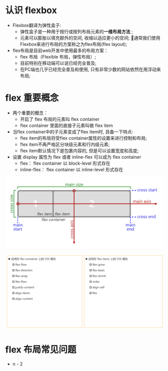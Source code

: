 # 认识 flexbox

- Flexbox翻译为弹性盒子: 
  - 弹性盒子是一种用于按行或按列布局元素的**一维布局方法** ; 
  - 元素可以膨胀以填充额外的空间, 收缩以适应更小的空间; 通常我们使用Flexbox来进行布局的方案称之为flex布局(flex layout);
- flex布局是目前web开发中使用最多的布局方案： 
  - flex 布局（Flexible 布局，弹性布局）; 
  - 目前特别在移动端可以说已经完全普及; 
  - 在PC端也几乎已经完全普及和使用, 只有非常少数的网站依然在用浮动来布局;

# flex 重要概念

- 两个重要的概念：
  - 开启了 flex 布局的元素叫 flex container 
  - flex container 里面的直接子元素叫做 flex item
- 当flex container中的子元素变成了flex item时, 具备一下特点: 
  - flex item的布局将受flex container属性的设置来进行控制和布局; 
  - flex item不再严格区分块级元素和行内级元素; 
  - flex item默认情况下是包裹内容的, 但是可以设置宽度和高度;
- 设置 display 属性为 flex 或者 inline-flex 可以成为 flex container 
  - flex： flex container 以 block-level 形式存在 
  - inline-flex： flex container 以 inline-level 形式存在

![](./images/01.png)

![](./images/02.png)



# flex 布局常见问题

- n - 2